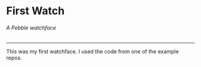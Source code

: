 # First Watch
###### *A Pebble watchface*
--------------------------------------------------

This was my first watchface. I used the code from one of the example repos.
